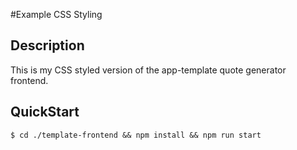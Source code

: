 #Example CSS Styling

## Description
This is my CSS styled version of the app-template quote generator frontend. 

## QuickStart
```
$ cd ./template-frontend && npm install && npm run start
```
